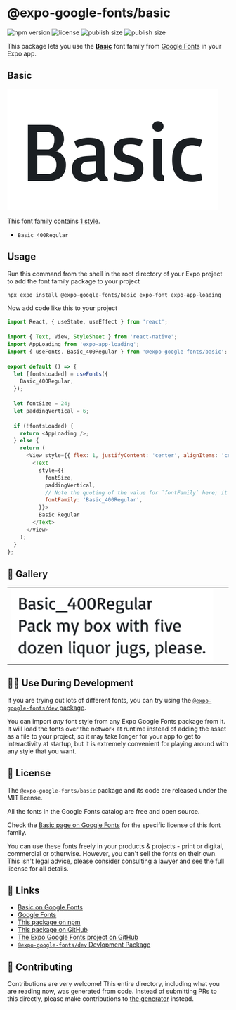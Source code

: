 # @expo-google-fonts/basic

![npm version](https://flat.badgen.net/npm/v/@expo-google-fonts/basic)
![license](https://flat.badgen.net/github/license/expo/google-fonts)
![publish size](https://flat.badgen.net/packagephobia/install/@expo-google-fonts/basic)
![publish size](https://flat.badgen.net/packagephobia/publish/@expo-google-fonts/basic)

This package lets you use the [**Basic**](https://fonts.google.com/specimen/Basic) font family from [Google Fonts](https://fonts.google.com/) in your Expo app.

## Basic

![Basic](./font-family.png)

This font family contains [1 style](#-gallery).

- `Basic_400Regular`

## Usage

Run this command from the shell in the root directory of your Expo project to add the font family package to your project
```sh
npx expo install @expo-google-fonts/basic expo-font expo-app-loading
```

Now add code like this to your project
```js
import React, { useState, useEffect } from 'react';

import { Text, View, StyleSheet } from 'react-native';
import AppLoading from 'expo-app-loading';
import { useFonts, Basic_400Regular } from '@expo-google-fonts/basic';

export default () => {
  let [fontsLoaded] = useFonts({
    Basic_400Regular,
  });

  let fontSize = 24;
  let paddingVertical = 6;

  if (!fontsLoaded) {
    return <AppLoading />;
  } else {
    return (
      <View style={{ flex: 1, justifyContent: 'center', alignItems: 'center' }}>
        <Text
          style={{
            fontSize,
            paddingVertical,
            // Note the quoting of the value for `fontFamily` here; it expects a string!
            fontFamily: 'Basic_400Regular',
          }}>
          Basic Regular
        </Text>
      </View>
    );
  }
};

```

## 🔡 Gallery


||||
|-|-|-|
|![Basic_400Regular](./Basic_400Regular.ttf.png)||||


## 👩‍💻 Use During Development

If you are trying out lots of different fonts, you can try using the [`@expo-google-fonts/dev` package](https://github.com/expo/google-fonts/tree/master/font-packages/dev#readme).

You can import *any* font style from any Expo Google Fonts package from it. It will load the fonts
over the network at runtime instead of adding the asset as a file to your project, so it may take longer
for your app to get to interactivity at startup, but it is extremely convenient
for playing around with any style that you want.

## 📖 License

The `@expo-google-fonts/basic` package and its code are released under the MIT license.

All the fonts in the Google Fonts catalog are free and open source.

Check the [Basic page on Google Fonts](https://fonts.google.com/specimen/Basic) for the specific license of this font family.

You can use these fonts freely in your products & projects - print or digital, commercial or otherwise. However, you can't sell the fonts on their own. This isn't legal advice, please consider consulting a lawyer and see the full license for all details.

## 🔗 Links

- [Basic on Google Fonts](https://fonts.google.com/specimen/Basic)
- [Google Fonts](https://fonts.google.com/)
- [This package on npm](https://www.npmjs.com/package/@expo-google-fonts/basic)
- [This package on GitHub](https://github.com/expo/google-fonts/tree/master/font-packages/basic)
- [The Expo Google Fonts project on GitHub](https://github.com/expo/google-fonts)
- [`@expo-google-fonts/dev` Devlopment Package](https://github.com/expo/google-fonts/tree/master/font-packages/dev)

## 🤝 Contributing

Contributions are very welcome! This entire directory, including what you are reading now, was generated from code. Instead of submitting PRs to this directly, please make contributions to [the generator](https://github.com/expo/google-fonts/tree/master/packages/generator) instead.
